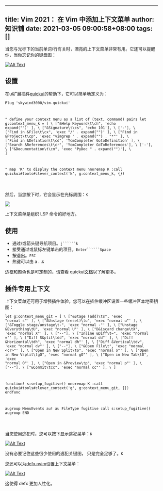 
---
title: Vim 2021： 在 Vim 中添加上下文菜单
author: 知识铺
date: 2021-03-05 09:00:58+08:00
tags: []
---
当您与光标下的当前单词/行有关时，漂亮的上下文菜单非常有用。它还可以提醒你，当你忘记你的键盘图：

[![Alt Text](https://res.cloudinary.com/practicaldev/image/fetch/s--t7761-0z--/c_limit%2Cf_auto%2Cfl_progressive%2Cq_66%2Cw_880/https://dev-to-uploads.s3.amazonaws.com/i/zd5op8x68wv9k8gh7n5b.gif)](https://zshipu.com/t?url=https://res.cloudinary.com/practicaldev/image/fetch/s--t7761-0z--/c_limit%2Cf_auto%2Cfl_progressive%2Cq_66%2Cw_880/https://dev-to-uploads.s3.amazonaws.com/i/zd5op8x68wv9k8gh7n5b.gif)

## [](#setup)<font _mstmutation="1" _msthash="289055" _msttexthash="6648122">设置</font>

<font _mstmutation="1" _msthash="276523" _msttexthash="174204264">在ui扩展插件[quickui](https://zshipu.com/t?url=https://github.com/skywind3000/vim-quickui)的帮助下，它可以简单地定义为：</font>

 <code>Plug 'skywind3000/vim-quickui'

" define your context menu as a list of (text, command) pairs
let g:context_menu_k = [
 \ ["&Help Keyword\t\\ch", 'echo expand("<cword>")' ],
 \ ["&Signature\t\\cs", 'echo 101'],
 \ ['-'],
 \ ["Find in &File\t\\cx", 'exec "/" . expand("<cword>")' ],
 \ ["Find in &Project\t\\cp", 'exec "vimgrep " . expand("<cword>") . "*"' ],
 \ ["Find in &Defintion\t\\cd", 'YcmCompleter GotoDefinition' ],
 \ ["Search &References\t\\cr", 'YcmCompleter GoToReferences'],
 \ ['-'],
 \ ["&Documentation\t\\cm", 'exec "PyDoc " . expand("<cword>")'],
 \ ]

" map 'K' to display the context menu
nnoremap <silent>K :call quickui#tools#clever_context('k', g:context_menu_k, {})<cr></code> 

 <svg xmlns="http://www.w3.org/2000/svg" width="20px" height="20px" viewBox="0 0 24 24" class="highlight-action crayons-icon highlight-action--fullscreen-on" _msthidden="1"><title _msthash="1006720" _msttexthash="419224" _msthidden="1">Enter fullscreen mode</title></svg> <svg xmlns="http://www.w3.org/2000/svg" width="20px" height="20px" viewBox="0 0 24 24" class="highlight-action crayons-icon highlight-action--fullscreen-off" _msthidden="1"><title _msthash="1007266" _msttexthash="385177" _msthidden="1">Exit fullscreen mode</title></svg>

<font _mstmutation="1" _msthash="277095" _msttexthash="120906188">然后，当您按下时，它会显示在光标周围：</font>```K```

[![](https://res.cloudinary.com/practicaldev/image/fetch/s--l5gzKXuw--/c_limit%2Cf_auto%2Cfl_progressive%2Cq_auto%2Cw_880/https://skywind3000.github.io/images/p/quickui/context.png)](https://zshipu.com/t?url=https://res.cloudinary.com/practicaldev/image/fetch/s--l5gzKXuw--/c_limit%2Cf_auto%2Cfl_progressive%2Cq_auto%2Cw_880/https://skywind3000.github.io/images/p/quickui/context.png)

上下文菜单是组织 LSP 命令的好地方。

## [](#usage)<font _mstmutation="1" _msthash="290849" _msttexthash="4971109">使用</font>

*   <font _mstmutation="1" _msthash="461734" _msttexthash="53505582">通过/或箭头键导航项目。</font>```j``````k```
*   <font _mstmutation="1" _msthash="462111" _msttexthash="77009894">接受通过或鼠标左键单击的项目。</font>```Enter``````Space```
*   <font _mstmutation="1" _msthash="462488" _msttexthash="10194041">按退出。</font>```ESC```
*   <font _mstmutation="1" _msthash="462865" _msttexthash="16063489">热键可以由 a . .</font>```&```

边框和颜色也是可定制的，请查看 quickui[文档](https://zshipu.com/t?url=https://github.com/skywind3000/vim-quickui)以了解更多。

## [](#plugin-dedicated-context)<font _mstmutation="1" _msthash="304057" _msttexthash="21031166">插件专用上下文</font>

<font _mstmutation="1" _msthash="290914" _msttexthash="353275156">上下文菜单还可用于增强插件体验，您可以在插件缓冲区设置一些缓冲区本地密钥图：</font>

 <code>let g:context_menu_git = [
 \ ["&Stage (add)\ts", 'exec "normal s"' ],
 \ ["&Unstage (reset)\tu", 'exec "normal u"' ],
 \ ["&Toggle stage/unstage\t-", 'exec "normal -"' ],
 \ ["Unstage &Everything\tU", 'exec "normal U"' ],
 \ ["D&iscard change\tX", 'exec "normal X"' ],
 \ ["--"],
 \ ["Inline &Diff\t=", 'exec "normal ="' ],
 \ ["Diff S&plit\tdd", 'exec "normal dd"' ],
 \ ["Diff &Horizontal\tdh", 'exec "normal dh"' ],
 \ ["Diff &Vertical\tdv", 'exec "normal dv"' ],
 \ ["--"],
 \ ["&Open File\t<CR>", 'exec "normal \<cr>"' ],
 \ ["Open in New Split\to", 'exec "normal o"' ],
 \ ["Open in New Vsplit\tgO", 'exec "normal gO"' ],
 \ ["Open in New Tab\tO", 'exec "normal O"' ],
 \ ["Open in &Preview\tp", 'exec "normal p"' ],
 \ ["--"],
 \ ["&Commit\tcc", 'exec "normal cc"' ],
 \ ]

function! s:setup_fugitive()
    nnoremap <silent><buffer>K :call quickui#tools#clever_context('g', g:context_menu_git, {})<cr>
endfunc

augroup MenuEvents
    au!
    au FileType fugitive call s:setup_fugitive()
augroup END</code> 

 <svg xmlns="http://www.w3.org/2000/svg" width="20px" height="20px" viewBox="0 0 24 24" class="highlight-action crayons-icon highlight-action--fullscreen-on" _msthidden="1"><title _msthash="1042522" _msttexthash="419224" _msthidden="1">Enter fullscreen mode</title></svg> <svg xmlns="http://www.w3.org/2000/svg" width="20px" height="20px" viewBox="0 0 24 24" class="highlight-action crayons-icon highlight-action--fullscreen-off" _msthidden="1"><title _msthash="1043081" _msttexthash="385177" _msthidden="1">Exit fullscreen mode</title></svg>

<font _mstmutation="1" _msthash="291512" _msttexthash="135984121">当您使用逃犯时，您可以按下显示逃犯菜单：</font>```K```

[![Alt Text](https://res.cloudinary.com/practicaldev/image/fetch/s--jolFsSIn--/c_limit%2Cf_auto%2Cfl_progressive%2Cq_auto%2Cw_880/https://dev-to-uploads.s3.amazonaws.com/i/e3lklalvoaafv31za09k.png)](https://zshipu.com/t?url=https://res.cloudinary.com/practicaldev/image/fetch/s--jolFsSIn--/c_limit%2Cf_auto%2Cfl_progressive%2Cq_auto%2Cw_880/https://dev-to-uploads.s3.amazonaws.com/i/e3lklalvoaafv31za09k.png)

<font _mstmutation="1" _msthash="292110" _msttexthash="192523565">没有必要记住这些很少使用的逃犯关键图， 只是完全足够了。</font>```K```

您还可以为[defx.nvim](https://zshipu.com/t?url=https://github.com/Shougo/defx.nvim)设置上下文菜单：

[![Alt Text](https://res.cloudinary.com/practicaldev/image/fetch/s--UjoMyJV7--/c_limit%2Cf_auto%2Cfl_progressive%2Cq_auto%2Cw_880/https://dev-to-uploads.s3.amazonaws.com/i/qj8p0mba7fxzcrwlttav.jpg)](https://zshipu.com/t?url=https://res.cloudinary.com/practicaldev/image/fetch/s--UjoMyJV7--/c_limit%2Cf_auto%2Cfl_progressive%2Cq_auto%2Cw_880/https://dev-to-uploads.s3.amazonaws.com/i/qj8p0mba7fxzcrwlttav.jpg)

这使得 defx 更加人性化。
